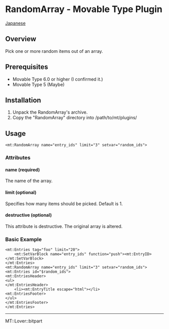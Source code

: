 RandomArray - Movable Type Plugin
=================

[Japanese](README.ja.md)

## Overview

Pick one or more random items out of an array.

## Prerequisites

* Movable Type 6.0 or higher (I confirmed it.)
* Movable Type 5 (Maybe)

## Installation

1. Unpack the RandomArray's archive.
1. Copy the "RandomArray" directory into /path/to/mt/plugins/

## Usage

    <mt:RandomArray name="entry_ids" limit="3" setvar="random_ids">

### Attributes

#### name (required)

The name of the array.

#### limit (optional)

Specifies how many items should be picked. Default is 1.

#### destructive (optional)

This attribute is destructive. The original array is altered.

### Basic Example

    <mt:Entries tag="foo" limit="20">
        <mt:SetVarBlock name="entry_ids" function="push"><mt:EntryID></mt:SetVarBlock>
    </mt:Entries>
    <mt:RandomArray name="entry_ids" limit="3" setvar="random_ids">
    <mt:Entries id="$random_ids">
    <mt:EntriesHeader>
    <ul>
    </mt:EntriesHeader>
        <li><mt:EntryTitle escape="html"></li>
    <mt:EntriesFooter>
    </ul>
    </mt:EntriesFooter>
    </mt:Entries>

---

MT::Lover::bitpart